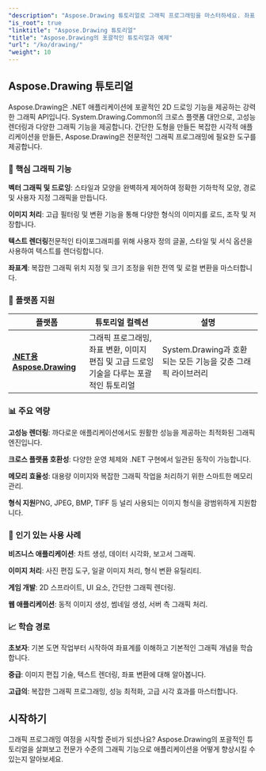 ```yaml
---
"description": "Aspose.Drawing 튜토리얼로 그래픽 프로그래밍을 마스터하세요. 좌표 변환, 이미지 편집, 드로잉 기법, 그리고 다양한 플랫폼에서 활용 가능한 고급 시각 효과를 익힐 수 있습니다."
"is_root": true
"linktitle": "Aspose.Drawing 튜토리얼"
"title": "Aspose.Drawing의 포괄적인 튜토리얼과 예제"
"url": "/ko/drawing/"
"weight": 10
---
```


## Aspose.Drawing 튜토리얼

Aspose.Drawing은 .NET 애플리케이션에 포괄적인 2D 드로잉 기능을 제공하는 강력한 그래픽 API입니다. System.Drawing.Common의 크로스 플랫폼 대안으로, 고성능 렌더링과 다양한 그래픽 기능을 제공합니다. 간단한 도형을 만들든 복잡한 시각적 애플리케이션을 만들든, Aspose.Drawing은 전문적인 그래픽 프로그래밍에 필요한 도구를 제공합니다.

### 🎨 **핵심 그래픽 기능**

**벡터 그래픽 및 드로잉**: 스타일과 모양을 완벽하게 제어하여 정확한 기하학적 모양, 경로 및 사용자 지정 그래픽을 만듭니다.

**이미지 처리**: 고급 필터링 및 변환 기능을 통해 다양한 형식의 이미지를 로드, 조작 및 저장합니다.

**텍스트 렌더링**전문적인 타이포그래피를 위해 사용자 정의 글꼴, 스타일 및 서식 옵션을 사용하여 텍스트를 렌더링합니다.

**좌표계**: 복잡한 그래픽 위치 지정 및 크기 조정을 위한 전역 및 로컬 변환을 마스터합니다.

### 🚀 **플랫폼 지원**

| 플랫폼 | 튜토리얼 컬렉션 | 설명 |
|----------|---------------------|-------------|
| **[.NET용 Aspose.Drawing](./net/)** | 그래픽 프로그래밍, 좌표 변환, 이미지 편집 및 고급 드로잉 기술을 다루는 포괄적인 튜토리얼 | System.Drawing과 호환되는 모든 기능을 갖춘 그래픽 라이브러리 |

### 📊 **주요 역량**

**고성능 렌더링**: 까다로운 애플리케이션에서도 원활한 성능을 제공하는 최적화된 그래픽 엔진입니다.

**크로스 플랫폼 호환성**: 다양한 운영 체제와 .NET 구현에서 일관된 동작이 가능합니다.

**메모리 효율성**: 대용량 이미지와 복잡한 그래픽 작업을 처리하기 위한 스마트한 메모리 관리.

**형식 지원**PNG, JPEG, BMP, TIFF 등 널리 사용되는 이미지 형식을 광범위하게 지원합니다.

### 🎯 **인기 있는 사용 사례**

**비즈니스 애플리케이션**: 차트 생성, 데이터 시각화, 보고서 그래픽.

**이미지 처리**: 사진 편집 도구, 일괄 이미지 처리, 형식 변환 유틸리티.

**게임 개발**: 2D 스프라이트, UI 요소, 간단한 그래픽 렌더링.

**웹 애플리케이션**: 동적 이미지 생성, 썸네일 생성, 서버 측 그래픽 처리.

### 📈 **학습 경로**

**초보자**: 기본 도면 작업부터 시작하여 좌표계를 이해하고 기본적인 그래픽 개념을 학습합니다.

**중급**: 이미지 편집 기술, 텍스트 렌더링, 좌표 변환에 대해 알아봅니다.

**고급의**: 복잡한 그래픽 프로그래밍, 성능 최적화, 고급 시각 효과를 마스터합니다.

## 시작하기

그래픽 프로그래밍 여정을 시작할 준비가 되셨나요? Aspose.Drawing의 포괄적인 튜토리얼을 살펴보고 전문가 수준의 그래픽 기능으로 애플리케이션을 어떻게 향상시킬 수 있는지 알아보세요.